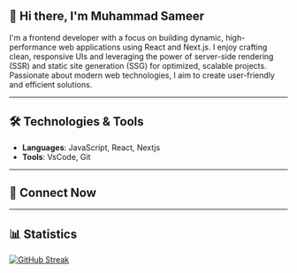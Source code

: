 ## 👋 Hi there, I'm Muhammad Sameer

I'm a frontend developer with a focus on building dynamic, high-performance web applications using React and Next.js. I enjoy crafting clean, responsive UIs and leveraging the power of server-side rendering (SSR) and static site generation (SSG) for optimized, scalable projects. Passionate about modern web technologies, I aim to create user-friendly and efficient solutions.
 ***
 ## 🛠️ Technologies & Tools

 - **Languages**: JavaScript, React, Nextjs
 - **Tools**: VsCode, Git

***
 ## 📱 Connect Now
 ***
 
## 📊 Statistics
[![GitHub Streak](https://streak-stats.demolab.com?user=SameerAteeq&theme=dark&hide_border=true)](https://git.io/streak-stats)
